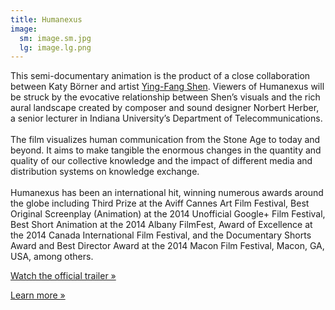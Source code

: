 ```yaml
---
title: Humanexus
image:
  sm: image.sm.jpg
  lg: image.lg.png
---
```

This semi-documentary animation is the product of a close collaboration between Katy Börner and artist [Ying-Fang Shen](http://yfshen.info/). Viewers of Humanexus will be struck by the evocative relationship between Shen’s visuals and the rich aural landscape created by composer and sound designer Norbert Herber, a senior lecturer in Indiana University’s Department of Telecommunications.\
\
The film visualizes human communication from the Stone Age to today and beyond. It aims to make tangible the enormous changes in the quantity and quality of our collective knowledge and the impact of different media and distribution systems on knowledge exchange.\
\
Humanexus has been an international hit, winning numerous awards around the globe including Third Prize at the Aviff Cannes Art Film Festival, Best Original Screenplay (Animation) at the 2014 Unofficial Google+ Film Festival, Best Short Animation at the 2014 Albany FilmFest, Award of Excellence at the 2014 Canada International Film Festival, and the Documentary Shorts Award and Best Director Award at the 2014 Macon Film Festival, Macon, GA, USA, among others.

[Watch the official trailer »](https://www.youtube.com/watch?v=XP7BirC7hFI&feature=youtu.be)

[Learn more »](http://cns.iu.edu/humanexus)
